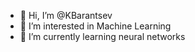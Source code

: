 - 👋 Hi, I’m @KBarantsev
- 👀 I’m interested in Machine Learning
- 🌱 I’m currently learning neural networks

<!---
KBarantsev/KBarantsev is a ✨ special ✨ repository because its `README.md` (this file) appears on your GitHub profile.
You can click the Preview link to take a look at your changes.
--->
